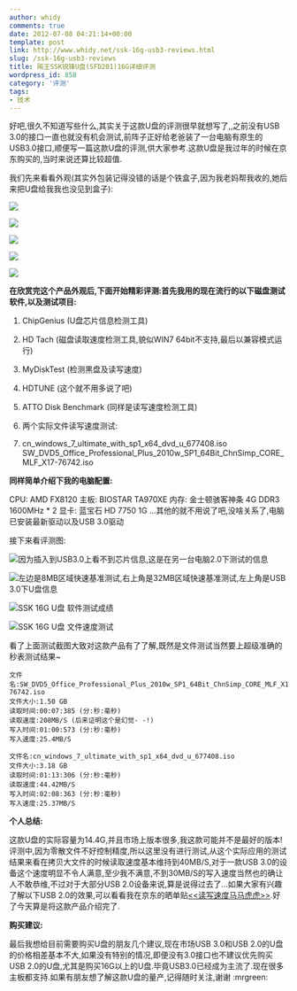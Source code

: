 ```yaml
---
author: whidy
comments: true
date: 2012-07-08 04:21:14+00:00
template: post
link: http://www.whidy.net/ssk-16g-usb3-reviews.html
slug: /ssk-16g-usb3-reviews
title: 飚王SSK锐锋U盘(SFD201)16G详细评测
wordpress_id: 858
category: '评测'
tags:
- 技术
---
```


好吧,很久不知道写些什么,其实关于这款U盘的评测很早就想写了,,之前没有USB 3.0的接口一直也就没有机会测试,前阵子正好给老爸装了一台电脑有原生的USB3.0接口,顺便写一篇这款U盘的评测,供大家参考.这款U盘是我过年的时候在京东购买的,当时来说还算比较超值.

我们先来看看外观(其实外包装记得没错的话是个铁盒子,因为我老妈帮我收的,她后来把U盘给我我也没见到盒子):

![](https://www.whidy.net/wp-content/uploads/2012/07/u_0-400x38.jpg)

![](https://www.whidy.net/wp-content/uploads/2012/07/u_1.jpg)

![](https://www.whidy.net/wp-content/uploads/2012/07/u_2.jpg)

![](https://www.whidy.net/wp-content/uploads/2012/07/u_3.jpg)

![](https://www.whidy.net/wp-content/uploads/2012/07/u_4.jpg)

**在欣赏完这个产品外观后,下面开始精彩评测:首先我用的现在流行的以下磁盘测试软件,以及测试项目:**



	
  1. ChipGenius (U盘芯片信息检测工具)

	
  2. HD Tach (磁盘读取速度检测工具,貌似WIN7 64bit不支持,最后以兼容模式运行)

	
  3. MyDiskTest (检测黑盘及读写速度)

	
  4. HDTUNE (这个就不用多说了吧)

	
  5. ATTO Disk Benchmark (同样是读写速度检测工具)

	
  6. 两个实际文件读写速度测试:

	
  7. cn_windows_7_ultimate_with_sp1_x64_dvd_u_677408.iso
SW_DVD5_Office_Professional_Plus_2010w_SP1_64Bit_ChnSimp_CORE_MLF_X17-76742.iso


**同样简单介绍下我的电脑配置:**

CPU: AMD FX8120
主板: BIOSTAR TA970XE
内存: 金士顿骇客神条 4G DDR3 1600MHz * 2
显卡: 蓝宝石 HD 7750 1G
...其他的就不用说了吧,没啥关系了,电脑已安装最新驱动以及USB 3.0驱动

接下来看评测图:

![因为插入到USB3.0上看不到芯片信息,这是在另一台电脑2.0下测试的信息](https://www.whidy.net/wp-content/uploads/2012/07/usb2.0-info-400x310.jpg)

![左边是8MB区域快速基准测试,右上角是32MB区域快速基准测试,左上角是USB 3.0下U盘信息](https://www.whidy.net/wp-content/uploads/2012/07/HDTACH.jpg)



![SSK 16G U盘 软件测试成绩](https://www.whidy.net/wp-content/uploads/2012/07/test_2.jpg)

![SSK 16G U盘 文件速度测试](https://www.whidy.net/wp-content/uploads/2012/07/test_1.jpg)

看了上面测试截图大致对这款产品有了了解,既然是文件测试当然要上超级准确的秒表测试结果~

    
    文件名:SW_DVD5_Office_Professional_Plus_2010w_SP1_64Bit_ChnSimp_CORE_MLF_X17-76742.iso
    文件大小:1.50 GB
    读取时间:00:07:385 (分:秒:毫秒)
    读取速度:208MB/S (后来证明这个是幻觉- -!)
    写入时间:01:00:573 (分:秒:毫秒)
    写入速度:25.4MB/S
    
    文件名:cn_windows_7_ultimate_with_sp1_x64_dvd_u_677408.iso
    文件大小:3.18 GB
    读取时间:01:13:306 (分:秒:毫秒)
    读取速度:44.42MB/S
    写入时间:02:08:363 (分:秒:毫秒)
    写入速度:25.37MB/S


**个人总结:**

这款U盘的实际容量为14.4G,并且市场上版本很多,我这款可能并不是最好的版本!评测中,因为零散文件不好控制精度,所以这里没有进行测试,从这个实际应用的测试结果来看在拷贝大文件的时候读取速度基本维持到40MB/S,对于一款USB 3.0的设备这个速度明显不令人满意,至少我不满意,不到30MB/S的写入速度当然也的确让人不敢恭维,不过对于大部分USB 2.0设备来说,算是说得过去了...如果大家有兴趣了解以下USB 2.0的效果,可以看看我在京东的晒单贴[<<读写速度马马虎虎>>](http://comm.360buy.com/bbsDetail/558866_847daa5a-0ae0-4238-b90e-9b01ce33ec6a_1.html).好了今天算是将这款产品介绍完了.

**购买建议:**

最后我想给目前需要购买U盘的朋友几个建议,现在市场USB 3.0和USB 2.0的U盘的价格相差基本不大,如果没有特别的情况,即便没有3.0接口也不建议优先购买USB 2.0的U盘,尤其是购买16G以上的U盘.毕竟USB3.0已经成为主流了.现在很多主板都支持.如果有朋友想了解这款U盘的量产,记得随时关注,谢谢 :mrgreen:
